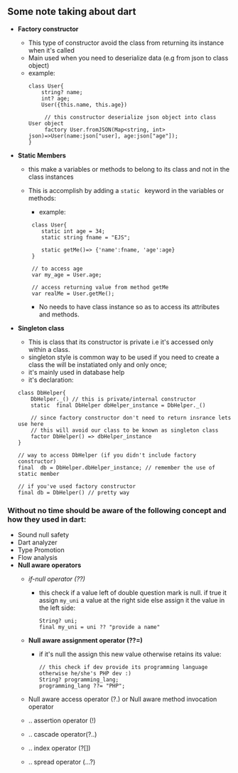 ## Some note taking about dart
- **Factory constructor**
    - This type of constructor avoid the class from returning its instance when it's called
    - Main used when you need to deserialize data (e.g from json to class object)
    - example:
        ```
        class User{
            string? name;
            int? age;
            User({this.name, this.age})

             // this constructor deserialize json object into class User object
             factory User.fromJSON(Map<string, int> json)=>User(name:json["user], age:json["age"]);
        }
        ```
- **Static Members**
    - this make a variables or methods to belong to its class and not in the class instances
    - This is accomplish  by adding a ``static `` keyword in the variables or methods:
        - example: 
        ```
         class User{
            static int age = 34;
            static string fname = "EJS";

            static getMe()=> {'name':fname, 'age':age}
         }

         // to access age
         var my_age = User.age;

         // access returning value from method getMe
         var realMe = User.getMe();
        ```

        - No needs to have class instance so as to access its attributes and methods.

- **Singleton class**
    - This is class that its constructor is private i.e it's accessed only within a class. 
    - singleton style is common way to be used if you need to create a class the will be instatiated only and only once;
    - it's mainly used in database help
    - it's declaration:

    ```
    class DbHelper{
        DbHelper._() // this is private/internal constructor
        static  final DbHelper dbHelper_instance = DbHelper._()

        // since factory constructor don't need to return insrance lets use here 
        // this will avoid our class to be known as singleton class
        factor DbHelper() => dbHelper_instance
    }

    // way to access DbHelper (if you didn't include factory constructor)
    final  db = DbHelper.dbHelper_instance; // remember the use of static member

    // if you've used factory constructor
    final db = DbHelper() // pretty way
    ```


### Without no time should be aware of the following concept and how they used in dart:

- Sound null safety
- Dart analyzer
- Type Promotion
- Flow analysis
- **Null aware operators**
    - *if-null operator (??)*
        - this check if a value left of double question mark is null. if true it assign ``my_uni`` a value at the right side else assign it  the value in the left side:
            ```
            String? uni;
            final my_uni = uni ?? "provide a name"
            ```
    - **Null aware assignment operator (??=)**
        - if it's null the  assign this new value otherwise retains its value:
            ```
            // this check if dev provide its programming language otherwise he/she's PHP dev :)
            String? programming_lang;
            programming_lang ??= "PHP";
            ```

    - Null aware access operator (?.) or Null aware method invocation operator
    - .. assertion operator (!)
    - .. cascade operator(?..)
    - .. index operator (?[])
    - .. spread operator (...?)

         
